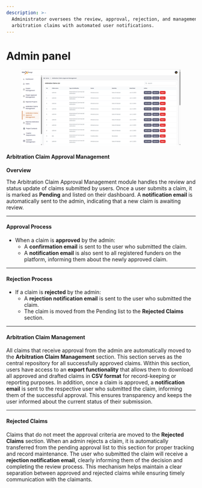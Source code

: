 ```yaml
---
description: >-
  Administrator oversees the review, approval, rejection, and management of
  arbitration claims with automated user notifications.
---
```


# Admin panel

<figure><img src=".gitbook/assets/image (2).png" alt=""><figcaption></figcaption></figure>

#### **Arbitration Claim Approval Management**

**Overview**

The Arbitration Claim Approval Management module handles the review and status update of claims submitted by users. Once a user submits a claim, it is marked as **Pending** and listed on their dashboard. A **notification email** is automatically sent to the admin, indicating that a new claim is awaiting review.

***

#### **Approval Process**

* When a claim is **approved** by the admin:
  * A **confirmation email** is sent to the user who submitted the claim.
  * A **notification email** is also sent to all registered funders on the platform, informing them about the newly approved claim.

***

#### **Rejection Process**

* If a claim is **rejected** by the admin:
  * A **rejection notification email** is sent to the user who submitted the claim.
  * The claim is moved from the Pending list to the **Rejected Claims** section.

***

#### **Arbitration Claim Management**

All claims that receive approval from the admin are automatically moved to the **Arbitration Claim Management** section. This section serves as the central repository for all successfully approved claims. Within this section, users have access to an **export functionality** that allows them to download all approved and drafted claims in **CSV format** for record-keeping or reporting purposes. In addition, once a claim is approved, a **notification email** is sent to the respective user who submitted the claim, informing them of the successful approval. This ensures transparency and keeps the user informed about the current status of their submission.

***

#### **Rejected Claims**

Claims that do not meet the approval criteria are moved to the **Rejected Claims** section. When an admin rejects a claim, it is automatically transferred from the pending approval list to this section for proper tracking and record maintenance. The user who submitted the claim will receive a **rejection notification email**, clearly informing them of the decision and completing the review process. This mechanism helps maintain a clear separation between approved and rejected claims while ensuring timely communication with the claimants.
